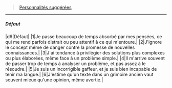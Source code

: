 ﻿---
!PersonalityDefectItem
Id: background_erudit_hd.md#défaut
ParentLink: background_erudit_hd.md#personnalités-suggérées
Name: Défaut
ParentName: Personnalités suggérées
NameLevel: 5
Attributes: {}
---
> [Personnalités suggérées](hd_background_erudit_personnalites_suggerees.md)

---

##### Défaut

|d6|Défaut|
|1|Je passe beaucoup de temps absorbé par mes pensées, ce qui me rend parfois distrait ou peu attentif à ce qui m'entoure.|
|2|J'ignore le concept même de danger contre la promesse de nouvelles connaissances.|
|3|J'ai tendance à privilégier des solutions plus complexes ou plus élaborées, même face à un problème simple.|
|4|Il m'arrive souvent de passer trop de temps à analyser un problème, et pas assez à le résoudre.|
|5|Je suis un incorrigible gaffeur, et je suis bien incapable de tenir ma langue.|
|6|J'estime qu'un texte dans un grimoire ancien vaut souvent mieux qu'une opinion, même avertie.|

